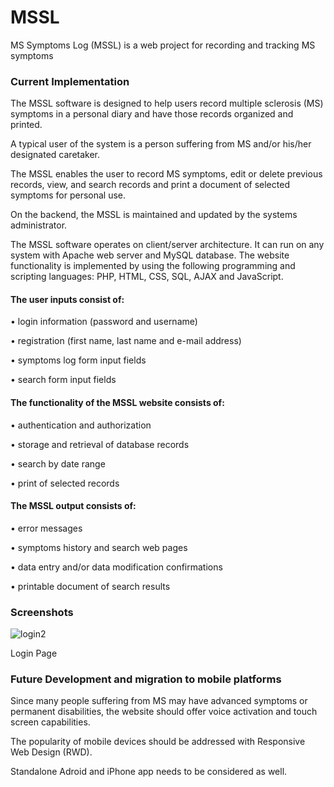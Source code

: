 # MSSL
MS Symptoms Log (MSSL) is a web project for recording and tracking MS symptoms

### Current Implementation

The MSSL software is designed to help users record multiple sclerosis (MS) symptoms in a personal diary and have those records organized and printed.

A typical user of the system is a person suffering from MS and/or his/her designated caretaker.

The MSSL enables the user to record MS symptoms, edit or delete previous records, view, and search records and print a document of selected symptoms for personal use.
 
On the backend, the MSSL is maintained and updated by the systems administrator.

The MSSL software operates on client/server architecture. It can run on any system with Apache web server and MySQL database. The website functionality is implemented by using the following programming and scripting languages: PHP, HTML, CSS, SQL, AJAX and JavaScript. 

#### The user inputs consist of: 

•	login information (password and username)

•	registration (first name, last name and e-mail address)

•	symptoms log form input fields

•	search form input fields


#### The functionality of the MSSL website consists of: 

•	authentication and authorization

•	storage and retrieval of database records

•	search by date range

•	print of selected records


#### The MSSL output consists of: 

•	error messages

•	symptoms history and search web pages

•	data entry and/or data modification confirmations

•	printable document of search results

### Screenshots

![login2](https://user-images.githubusercontent.com/30803397/30253665-ab7fc542-9657-11e7-95dd-e47dd2068f69.jpg)

Login Page




### Future Development and migration to mobile platforms

Since many people suffering from MS may have advanced symptoms or permanent disabilities, the website should offer voice activation and touch screen capabilities.
 
The popularity of mobile devices should be addressed with Responsive Web Design (RWD). 

Standalone Adroid and iPhone app needs to be considered as well. 
